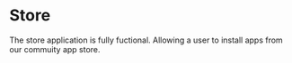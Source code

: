 # Store

The store application is fully fuctional. Allowing a user to install apps from our commuity app store.

